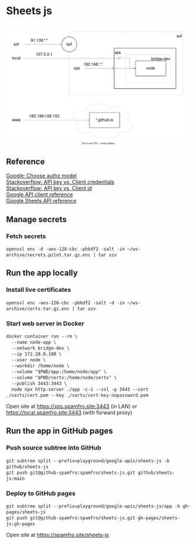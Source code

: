 # Sheets js 

<img src="./adr/images/workspace.drawio.svg" width="500px" />

## Reference
[Google: Choose authz model](https://developers.google.com/identity/oauth2/web/guides/choose-authorization-model)  
[Stackoverflow: API key vs. Client credentials](https://stackoverflow.com/questions/64446566/what-is-the-security-difference-between-api-keys-and-the-client-credentials-flow)  
[Stackoverflow: API key vs. Client id](https://stackoverflow.com/questions/39181501/whats-the-difference-between-api-key-client-id-and-service-account)  
[Google API client reference](https://github.com/google/google-api-javascript-client/blob/master/docs/reference.md)  
[Google Sheets API reference](https://developers.google.com/sheets/api/reference/rest)  

## Manage secrets
### Fetch secrets
```
openssl enc -d -aes-128-cbc -pbkdf2 -salt -in ~/ws-archive/secrets.pilot.tar.gz.enc | tar xzv
```

## Run the app locally

### Install live certificates
```
openssl enc -aes-128-cbc -pbkdf2 -salt -d -in ~/ws-archive/certs.tar.gz.enc | tar xzv
```
### Start web server in Docker
```
docker container run --rm \
  --name node-app \
  --network bridge-dev \
  --ip 172.20.0.100 \
  --user node \
  --workdir /home/node \
  --volume "$PWD/app:/home/node/app" \
  --volume "$PWD/certs:/home/node/certs" \
  --publish 3443:3443 \
  node npx http-server ./app -c-1 --ssl -p 3443 --cert ./certs/cert.pem --key ./certs/cert-key-nopassword.pem
```
Open site at https://xps.spamfro.site:3443 (in LAN) or https://local.spamfro.site:3443 (with forward proxy)

## Run the app in GitHub pages

### Push source subtree into GitHub
```
git subtree split --prefix=playground/google-apis/sheets-js -b github/sheets-js
git push git@github-spamfro:spamfro/sheets-js.git github/sheets-js:main
```

### Deploy to GitHub pages
```
git subtree split --prefix=playground/google-apis/sheets-js/app -b gh-pages/sheets-js
git push git@github-spamfro:spamfro/sheets-js.git gh-pages/sheets-js:gh-pages
```
Open site at https://spamfro.site/sheets-js

